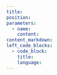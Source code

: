 ```yaml
---
title:
position:
parameters:
  - name:
    content:
content_markdown:
left_code_blocks:
  - code_block:
    title:
    language:
---
```

